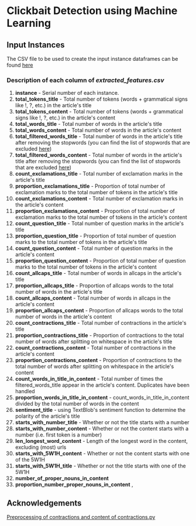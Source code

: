 # Clickbait Detection using Machine Learning

## Input Instances
The CSV file to be used to create the input instance dataframes can be found [here](https://github.com/sanjukta99/CS3244Project/blob/master/extracted_features.csv)

### Description of each column of *extracted_features.csv*
1. **instance** - Serial number of each instance. 
2. **total_tokens_title** - Total number of tokens (words + grammatical signs like !, ?, etc.) in the article's title
3. **total_tokens_content** - Total number of tokens (words + grammatical signs like !, ?, etc.) in the article's content
4. **total_words_title** - Total number of words in the article's title
5. **total_words_content** - Total number of words in the article's content
6. **total_filtered_words_title** - Total number of words in the article's title after removing the stopwords (you can find the list of stopwords that are excluded [here](https://www.geeksforgeeks.org/removing-stop-words-nltk-python/))
7. **total_filtered_words_content** - Total number of words in the article's title after removing the stopwords (you can find the list of stopwords that are excluded [here](https://www.geeksforgeeks.org/removing-stop-words-nltk-python/))
8. **count_exclamations_title** - Total number of exclamation marks in the article's title
9. **proportion_exclamations_title** - Proportion of total number of exclamation marks to the total number of tokens in the article's title
10. **count_exclamations_content** - Total number of exclamation marks in the article's content
11. **proportion_exclamations_content** - Proportion of total number of exclamation marks to the total number of tokens in the article's content
12. **count_question_title** - Total number of question marks in the article's title
13. **proportion_question_title** - Proportion of total number of question marks to the total number of tokens in the article's title
14. **count_question_content** - Total number of question marks in the article's content
15. **proportion_question_content** - Proportion of total number of question marks to the total number of tokens in the article's content
16. **count_allcaps_title** - Total number of words in allcaps in the article's title
17. **proportion_allcaps_title** - Proportion of allcaps words to the total number of words in the article's title
18. **count_allcaps_content** - Total number of words in allcaps in the article's content
19. **proportion_allcaps_content** - Proportion of allcaps words to the total number of words in the article's content
20. **count_contractions_title** - Total number of contractions in the article's title
21. **proportion_contractions_title** - Proportion of contractions to the total number of words after splitting on whitespace in the article's title
22. **count_contractions_content** - Total number of contractions in the article's content
23. **proportion_contractions_content** -  Proportion of contractions to the total number of words after splitting on whitespace in the article's content
24. **count_words_in_title_in_content** - Total number of times the filtered_words_title appear in the article's content. Duplicates have been handled
25. **proportion_words_in_title_in_content** - count_words_in_title_in_content divided by the total number of words in the content
26. **sentiment_title** - using TextBlob's sentiment function to determine the polarity of the article's title
27. **starts_with_number_title** - Whether or not the title starts with a number
28. **starts_with_number_content** - Whether or not the content starts with a number (i.e. first token is a number)
29. **len_longest_word_content** - Length of the longest word in the content, excluding (most) urls
30. **starts_with_5W1H_content** - Whether or not the content starts with one of the 5W1H
31. **starts_with_5W1H_title** - Whether or not the title starts with one of the 5W1H
32. **number_of_proper_nouns_in_content**
33. **proportion_number_proper_nouns_in_content**
,

## Acknowledgements
[Preprocessing of contractions and content of contractions.py](https://medium.com/@pemagrg/pre-processing-text-in-python-ad13ea544dae)
